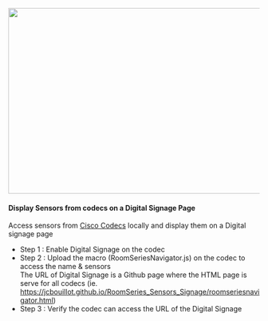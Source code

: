 <p dir="auto"><img src="https://github.com/jcbouillot/RoomSeries_Sensors_Signage/blob/main/Digital_Signage.png?raw=true" width="651" height="372" alt="" /></p>
<h4 dir="auto">
  <strong>Display Sensors from codecs on a Digital Signage Page</strong>
</h4>
<p dir="auto">
  Access sensors from <a href="https://projectworkplace.cisco.com/products/codecs" target="_blank" rel="noopener">Cisco Codecs</a> locally and display them on a Digital signage
  page
</p>
<ul>
  <li dir="auto">Step 1 : Enable Digital Signage on the codec</li>
  <li dir="auto">
    Step 2 : Upload the macro (RoomSeriesNavigator.js) on the codec to access the name &amp;
    sensors <br/>
    The URL of Digital Signage is a Github page where the HTML page is serve for
    all codecs (ie. <a href="https://jcbouillot.github.io/RoomSeries_Sensors_Signage/roomseriesnavigator.html">https://jcbouillot.github.io/RoomSeries_Sensors_Signage/roomseriesnavigator.html</a>)
  </li>
  <li dir="auto">
    Step 3 : Verify the codec can access the URL of the Digital Signage
  </li>
</ul>
